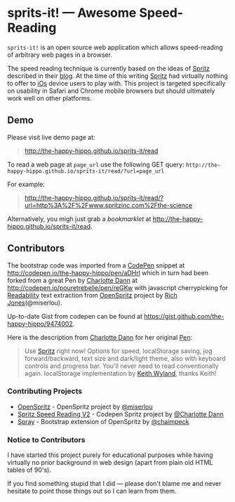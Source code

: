 sprits-it! — Awesome Speed-Reading
==================================

`sprits-it!` is an open source web application which allows speed-reading of arbitrary web pages in a browser.

The speed reading technique is currently based on the ideas of [Spritz](http://www.spritzinc.com/) described in their [blog](http://www.spritzinc.com/blog). At the time of this writing [Spritz](http://www.spritzinc.com/) had virtually nothing to offer to [iOs](http://www.apple.com/ios) device users to play with. This project is targeted specifically on usability in Safari and Chrome mobile browsers but should ultimately work well on other platforms.

## Demo

Please visit live demo page at:

> http://the-happy-hippo.github.io/sprits-it/read

To read a web page at ``page_url`` use the following GET query:
`http://the-happy-hippo.github.io/sprits-it/read/?url=page_url`

For example:

> http://the-happy-hippo.github.io/sprits-it/read/?url=http%3A%2F%2Fwww.spritzinc.com%2Fthe-science

Alternatively, you migh just grab a _bookmarklet_ at http://the-happy-hippo.github.io/sprits-it/read.

## Contributors

The bootstrap code was imported from a [CodePen](http://codepen.io) snippet at http://codepen.io/the-happy-hippo/pen/aDHrl which in turn had been forked from a great Pen by [Charlotte Dann](http://codepen.io/pouretrebelle) at http://codepen.io/pouretrebelle/pen/reGKw with javascript cherrypicking for [Readability](https://www.readability.com) text extraction from [OpenSpritz](https://github.com/Miserlou/OpenSpritz) project by [Rich Jones](https://github.com/Miserlou)(@miserlou).

Up-to-date Gist from codepen can be found at https://gist.github.com/the-happy-hippo/9474002.

Here is the description from [Charlotte Dann](http://codepen.io/pouretrebelle) for her original [Pen](http://codepen.io/pouretrebelle/pen/reGKw):
> Use [Spritz](http://www.spritzinc.com/) right now! Options for speed, localStorage saving, jog forward/backward, text size and dark/light theme, also with keyboard controls and progress bar. You'll never need to read conventionally again. 
> localStorage implementation by [Keith Wyland](http://codepen.io/keithwyland/), thanks Keith!

### Contributing Projects

* [OpenSpritz](https://github.com/Miserlou/OpenSpritz) - OpenSpritz project by [@miserlou](https://github.com/miserlou)
* [Spritz Speed Reading V2](http://codepen.io/pouretrebelle/pen/reGKw) - Codepen Spritz project by [@Charlotte Dann](http://codepen.io/pouretrebelle)
* [Spray](https://github.com/chaimpeck/spray) - Bootstrap extension of OpenSpritz by [@chaimpeck](https://github.com/chaimpeck)

### Notice to Contributors

I have started this project purely for educational purposes while having virtually no prior background in web design (apart from plain old HTML tables of 90's).

If you find something stupid that I did &mdash; please don't blame me and never hesitate to point those things out so I can learn from them.



